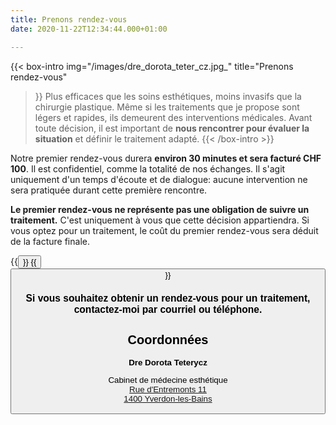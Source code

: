 ```yaml
---
title: Prenons rendez-vous
date: 2020-11-22T12:34:44.000+01:00

---
```

{{< box-intro img="/images/dre_dorota_teter_cz.jpg_"
title="Prenons rendez-vous"

> }}
> Plus efficaces que les soins esthétiques, moins invasifs que la chirurgie plastique. Même si les traitements que je propose sont légers et rapides, ils demeurent des interventions médicales. Avant toute décision, il est important de **nous rencontrer pour évaluer la situation** et définir le traitement adapté.
> {{< /box-intro >}}

Notre premier rendez-vous durera **environ 30 minutes et sera facturé CHF 100**. Il est confidentiel, comme la totalité de nos échanges. Il s'agit uniquement d'un temps d'écoute et de dialogue: aucune intervention ne sera pratiquée durant cette première rencontre.

**Le premier rendez-vous ne représente pas une obligation de suivre un traitement.** C'est uniquement à vous que cette décision appartiendra. Si vous optez pour un traitement, le coût du premier rendez-vous sera déduit de la facture finale.

{{<button href="tel:0041794050453" name="+41 79 405 04 53" >}}
{{<button href="mailto:contact@dt-esthetique.ch" name="contact@dt-esthetique.ch" >}}

### Si vous souhaitez obtenir un rendez-vous pour un traitement, contactez-moi par courriel ou téléphone.

## Coordonnées

**Dre Dorota Teterycz**

Cabinet de médecine esthétique  
[Rue d'Entremonts 11  <br/>1400 Yverdon-les-Bains](https://g.page/r/CYWvuLCJni2HEAE)